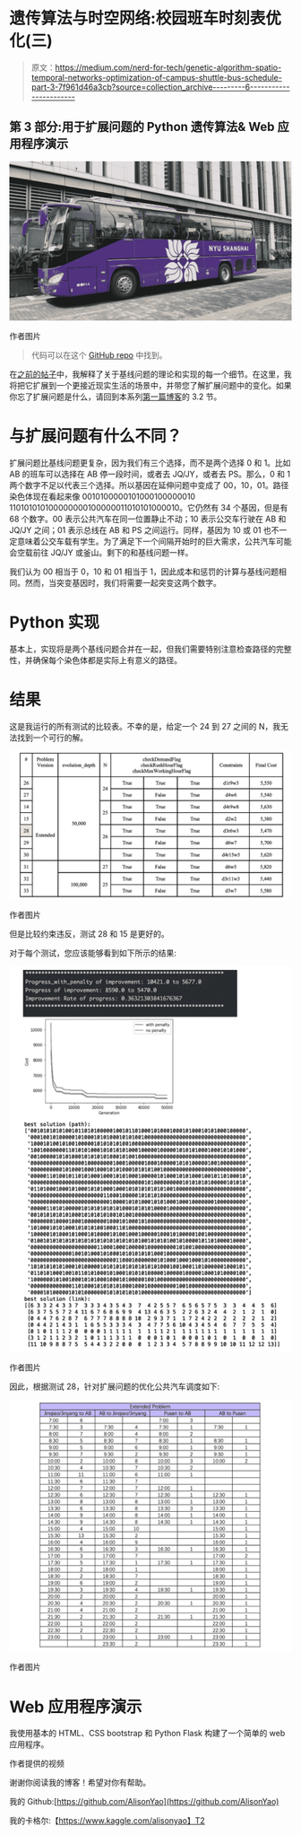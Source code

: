 # 遗传算法与时空网络:校园班车时刻表优化(三)

> 原文：<https://medium.com/nerd-for-tech/genetic-algorithm-spatio-temporal-networks-optimization-of-campus-shuttle-bus-schedule-part-3-7f961d46a3cb?source=collection_archive---------6----------------------->

## 第 3 部分:用于扩展问题的 Python 遗传算法& Web 应用程序演示

![](img/5b1c7e9e46e9d02f9d276b8a184d2c12.png)

作者图片

> 代码可以在这个 [GitHub repo](https://github.com/AlisonYao/DURF-Bus-Schedule-Optimization) 中找到。

在[之前的帖子](/codex/genetic-algorithm-spatio-temporal-networks-optimization-of-campus-shuttle-bus-schedule-part-2-255a25daf53e)中，我解释了关于基线问题的理论和实现的每一个细节。在这里，我将把它扩展到一个更接近现实生活的场景中，并带您了解扩展问题中的变化。如果你忘了扩展问题是什么，请回到本系列[第一篇博客](/codex/genetic-algorithm-spatio-temporal-networks-optimization-of-campus-shuttle-bus-schedule-part-1-e0dc3bcdb30c)的 3.2 节。

# 与扩展问题有什么不同？

扩展问题比基线问题更复杂，因为我们有三个选择，而不是两个选择 0 和 1。比如 AB 的班车可以选择在 AB 停一段时间，或者去 JQ/JY，或者去 PS。那么，0 和 1 两个数字不足以代表三个选择。所以基因在延伸问题中变成了 00，10，01。路径染色体现在看起来像 0010100000101000100000010
110101010100000000100000011010101000010。它仍然有 34 个基因，但是有 68 个数字。00 表示公共汽车在同一位置静止不动；10 表示公交车行驶在 AB 和 JQ/JY 之间；01 表示总线在 AB 和 PS 之间运行。同样，基因为 10 或 01 也不一定意味着公交车载有学生。为了满足下一个间隔开始时的巨大需求，公共汽车可能会空载前往 JQ/JY 或釜山。剩下的和基线问题一样。

我们认为 00 相当于 0，10 和 01 相当于 1，因此成本和惩罚的计算与基线问题相同。然而，当突变基因时，我们将需要一起突变这两个数字。

# Python 实现

基本上，实现将是两个基线问题合并在一起，但我们需要特别注意检查路径的完整性，并确保每个染色体都是实际上有意义的路径。

# 结果

这是我运行的所有测试的比较表。不幸的是，给定一个 24 到 27 之间的 N，我无法找到一个可行的解。

![](img/3afc126a63f67a6f051830d08ef97415.png)

作者图片

但是比较约束违反，测试 28 和 15 是更好的。

对于每个测试，您应该能够看到如下所示的结果:

![](img/d1d69a5957a13724d2b892d89073bd4c.png)

作者图片

因此，根据测试 28，针对扩展问题的优化公共汽车调度如下:

![](img/bba38b0844ecd63e7c59de94b80e86ae.png)

作者图片

# Web 应用程序演示

我使用基本的 HTML、CSS bootstrap 和 Python Flask 构建了一个简单的 web 应用程序。

作者提供的视频

谢谢你阅读我的博客！希望对你有帮助。

我的 Github:[https://github.com/AlisonYao](https://github.com/AlisonYao)

我的卡格尔:【https://www.kaggle.com/alisonyao】T2
